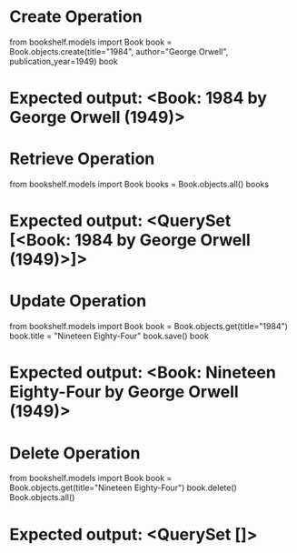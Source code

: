 # Create Operation

from bookshelf.models import Book
book = Book.objects.create(title="1984", author="George Orwell", publication_year=1949)
book
# Expected output: <Book: 1984 by George Orwell (1949)>

# Retrieve Operation

from bookshelf.models import Book
books = Book.objects.all()
books
# Expected output: <QuerySet [<Book: 1984 by George Orwell (1949)>]>

# Update Operation

from bookshelf.models import Book
book = Book.objects.get(title="1984")
book.title = "Nineteen Eighty-Four"
book.save()
book
# Expected output: <Book: Nineteen Eighty-Four by George Orwell (1949)>

# Delete Operation

from bookshelf.models import Book
book = Book.objects.get(title="Nineteen Eighty-Four")
book.delete()
Book.objects.all()
# Expected output: <QuerySet []>